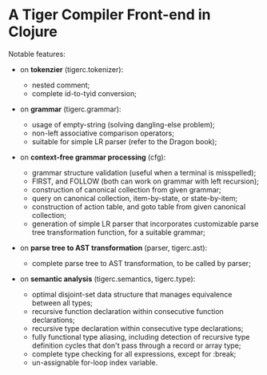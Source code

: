 # A Tiger Compiler Front-end in Clojure

Notable features:

- on **tokenzier** (tigerc.tokenizer):
  - nested comment;
  - complete id-to-tyid conversion;

- on **grammar** (tigerc.grammar):
  - usage of empty-string (solving dangling-else problem);
  - non-left associative comparison operators;
  - suitable for simple LR parser (refer to the Dragon book);

- on **context-free grammar processing** (cfg):
  - grammar structure validation (useful when a terminal is misspelled);
  - FIRST, and FOLLOW (both can work on grammar with left recursion);
  - construction of canonical collection from given grammar;
  - query on canonical collection, item-by-state, or state-by-item;
  - construction of action table, and goto table from given canonical
    collection;
  - generation of simple LR parser that incorporates customizable parse
    tree transformation function, for a suitable grammar;

- on **parse tree to AST transformation** (parser, tigerc.ast):
  - complete parse tree to AST transformation, to be called by parser;

- on **semantic analysis** (tigerc.semantics, tigerc.type):
  - optimal disjoint-set data structure that manages equivalence between all
    types;
  - recursive function declaration within consecutive function declarations;
  - recursive type declaration within consecutive type declarations;
  - fully functional type aliasing, including detection of recursive type
    definition cycles that don't pass through a record or array type;
  - complete type checking for all expressions, except for :break;
  - un-assignable for-loop index variable.
